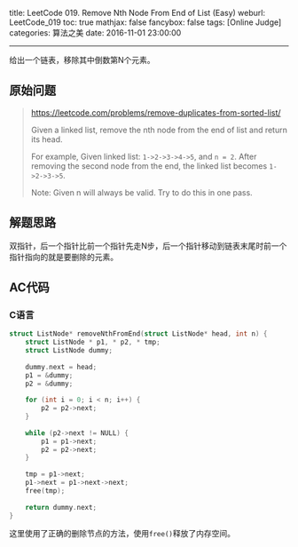 title: LeetCode 019. Remove Nth Node From End of List (Easy)
weburl: LeetCode_019
toc: true
mathjax: false
fancybox: false
tags: [Online Judge]
categories: 算法之美
date: 2016-11-01 23:00:00

---

给出一个链表，移除其中倒数第N个元素。

<!--more-->

## 原始问题

> https://leetcode.com/problems/remove-duplicates-from-sorted-list/
>
> Given a linked list, remove the nth node from the end of list and return its head.
> 
> For example,
> Given linked list: `1->2->3->4->5`, and `n = 2`.
> After removing the second node from the end, the linked list becomes `1->2->3->5`.
> 
> Note:
> Given n will always be valid.
> Try to do this in one pass.


## 解题思路

双指针，后一个指针比前一个指针先走N步，后一个指针移动到链表末尾时前一个指针指向的就是要删除的元素。


## AC代码

### C语言

```c
struct ListNode* removeNthFromEnd(struct ListNode* head, int n) {
    struct ListNode * p1, * p2, * tmp;
    struct ListNode dummy;
    
    dummy.next = head;
    p1 = &dummy;
    p2 = &dummy;
    
    for (int i = 0; i < n; i++) {
        p2 = p2->next;
    }
    
    while (p2->next != NULL) {
        p1 = p1->next;
        p2 = p2->next;
    }
    
    tmp = p1->next;
    p1->next = p1->next->next;
    free(tmp);
    
    return dummy.next;
}
```

这里使用了正确的删除节点的方法，使用`free()`释放了内存空间。